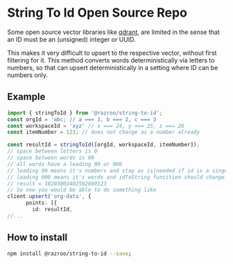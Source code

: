 # String To Id Open Source Repo

Some open source vector libraries like [qdrant](https://qdrant.tech/), are limited in the sense that an ID must be an (unsigned) integer or UUID. 

This makes it very difficult to upsert to the respective vector, without first filtering for it. This method converts words deterministically via letters to numbers, so that can upsert deterministically in a setting where ID can be numbers only.

## Example
```ts
import { stringToId } from '@razroo/string-to-id';
const orgId = 'abc; // a === 1, b === 2, c === 3
const workspaceId = 'xyz' // x === 24, y === 25, z === 26
const itemNumber = 123; // does not change as a number already

const resultId = stringToId([orgId, workspaceId, itemNumber]);
// space between letters is 0
// space between words is 00
// all words have a leading 00 or 000
// leading 00 means it's numbers and stay as is(needed if id is a singular letter
// leading 000 means it's words and idToString funcition should change to a word 
// result = 10203002402502600123
// So now you would be able to do something like 
client.upsert('org-data', {
      points: [{
        id: resultId,
//...
```
## How to install
```bash
npm install @razroo/string-to-id --save;
```

